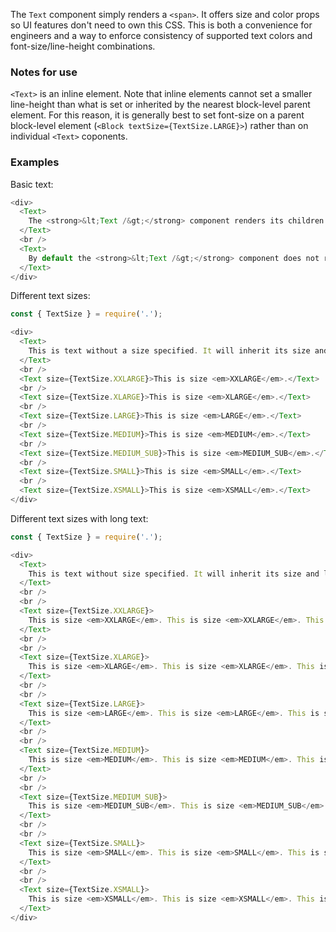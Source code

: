 The `Text` component simply renders a `<span>`. It offers size and color props so UI features don't need to own this CSS. This is both a convenience for engineers and a way to enforce consistency of supported text colors and font-size/line-height combinations.

### Notes for use

`<Text>` is an inline element. Note that inline elements cannot set a smaller line-height than what is set or inherited by the nearest block-level parent element. For this reason, it is generally best to set font-size on a parent block-level element (`<Block textSize={TextSize.LARGE}>`) rather than on individual `<Text>` coponents.

### Examples

Basic text:

```js { "props": { "data-description": "basic" } }
<div>
  <Text>
    The <strong>&lt;Text /&gt;</strong> component renders its children in a span. It's a convenient way to render a piece of text with a specific size. Text will support more options in the future.
  </Text>
  <br />
  <Text>
    By default the <strong>&lt;Text /&gt;</strong> component does not render any styling so it can inherit styles of its parent.
  </Text>
</div>
```

Different text sizes:

```js { "props": { "data-description": "sizes" } }
const { TextSize } = require('.');

<div>
  <Text>
    This is text without a size specified. It will inherit its size and line-height from its parent.
  </Text>
  <br />
  <Text size={TextSize.XXLARGE}>This is size <em>XXLARGE</em>.</Text>
  <br />
  <Text size={TextSize.XLARGE}>This is size <em>XLARGE</em>.</Text>
  <br />
  <Text size={TextSize.LARGE}>This is size <em>LARGE</em>.</Text>
  <br />
  <Text size={TextSize.MEDIUM}>This is size <em>MEDIUM</em>.</Text>
  <br />
  <Text size={TextSize.MEDIUM_SUB}>This is size <em>MEDIUM_SUB</em>.</Text>
  <br />
  <Text size={TextSize.SMALL}>This is size <em>SMALL</em>.</Text>
  <br />
  <Text size={TextSize.XSMALL}>This is size <em>XSMALL</em>.</Text>
</div>
```

Different text sizes with long text:

```js { "props": { "data-description": "sizes long" } }
const { TextSize } = require('.');

<div>
  <Text>
    This is text without size specified. It will inherit its size and line-height from its parent. This is text without size specified. <strong>It will inherit</strong> its size and line-height from its parent. This is text without size specified. It will inherit its size and line-height from its parent.
  </Text>
  <br />
  <br />
  <Text size={TextSize.XXLARGE}>
    This is size <em>XXLARGE</em>. This is size <em>XXLARGE</em>. This is size <em>XXLARGE</em>. This is size <em>XXLARGE</em>. This is size <em>XXLARGE</em>. This is size <em>XXLARGE</em>. <strong>This is size <em>XXLARGE</em>.</strong> This is size <em>XXLARGE</em>. This is size <em>XXLARGE</em>. This is size <em>XXLARGE</em>. This is size <em>XXLARGE</em>. This is size <em>XXLARGE</em>.
  </Text>
  <br />
  <br />
  <Text size={TextSize.XLARGE}>
    This is size <em>XLARGE</em>. This is size <em>XLARGE</em>. This is size <em>XLARGE</em>. This is size <em>XLARGE</em>. This is size <em>XLARGE</em>. This is size <em>XLARGE</em>. <strong>This is size <em>XLARGE</em>.</strong> This is size <em>XLARGE</em>. This is size <em>XLARGE</em>. This is size <em>XLARGE</em>. This is size <em>XLARGE</em>. This is size <em>XLARGE</em>.
  </Text>
  <br />
  <br />
  <Text size={TextSize.LARGE}>
    This is size <em>LARGE</em>. This is size <em>LARGE</em>. This is size <em>LARGE</em>. This is size <em>LARGE</em>. This is size <em>LARGE</em>. This is size <em>LARGE</em>. <strong>This is size <em>LARGE</em>.</strong> This is size <em>LARGE</em>. This is size <em>LARGE</em>. This is size <em>LARGE</em>. This is size <em>LARGE</em>. This is size <em>LARGE</em>.
  </Text>
  <br />
  <br />
  <Text size={TextSize.MEDIUM}>
    This is size <em>MEDIUM</em>. This is size <em>MEDIUM</em>. This is size <em>MEDIUM</em>. This is size <em>MEDIUM</em>. This is size <em>MEDIUM</em>. This is size <em>MEDIUM</em>. <strong>This is size <em>MEDIUM</em>.</strong> This is size <em>MEDIUM</em>. This is size <em>MEDIUM</em>. This is size <em>MEDIUM</em>. This is size <em>MEDIUM</em>. This is size <em>MEDIUM</em>.
  </Text>
  <br />
  <br />
  <Text size={TextSize.MEDIUM_SUB}>
    This is size <em>MEDIUM_SUB</em>. This is size <em>MEDIUM_SUB</em>. This is size <em>MEDIUM_SUB</em>. This is size <em>MEDIUM_SUB</em>. This is size <em>MEDIUM_SUB</em>. This is size <em>MEDIUM_SUB</em>. <strong>This is size <em>MEDIUM_SUB</em>.</strong> This is size <em>MEDIUM_SUB</em>. This is size <em>MEDIUM_SUB</em>. This is size <em>MEDIUM_SUB</em>. This is size <em>MEDIUM_SUB</em>. This is size <em>MEDIUM_SUB</em>.
  </Text>
  <br />
  <br />
  <Text size={TextSize.SMALL}>
    This is size <em>SMALL</em>. This is size <em>SMALL</em>. This is size <em>SMALL</em>. This is size <em>SMALL</em>. This is size <em>SMALL</em>. This is size <em>SMALL</em>. <strong>This is size <em>SMALL</em>.</strong> This is size <em>SMALL</em>. This is size <em>SMALL</em>. This is size <em>SMALL</em>. This is size <em>SMALL</em>. This is size <em>SMALL</em>.
  </Text>
  <br />
  <br />
  <Text size={TextSize.XSMALL}>
    This is size <em>XSMALL</em>. This is size <em>XSMALL</em>. This is size <em>XSMALL</em>. This is size <em>XSMALL</em>. This is size <em>XSMALL</em>. This is size <em>XSMALL</em>. <strong>This is size <em>XSMALL</em>.</strong> This is size <em>XSMALL</em>. This is size <em>XSMALL</em>. This is size <em>XSMALL</em>. This is size <em>XSMALL</em>. This is size <em>XSMALL</em>.
  </Text>
</div>
```
